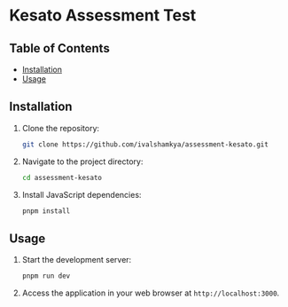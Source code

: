 # Kesato Assessment Test

## Table of Contents

- [Installation](#installation)
- [Usage](#usage)

## Installation

1. Clone the repository:

    ```bash
    git clone https://github.com/ivalshamkya/assessment-kesato.git
    ```

2. Navigate to the project directory:

    ```bash
    cd assessment-kesato
    ```

3. Install JavaScript dependencies:

    ```bash
    pnpm install
    ```

## Usage

1. Start the development server:

    ```bash
    pnpm run dev
    ```
3. Access the application in your web browser at `http://localhost:3000`.

